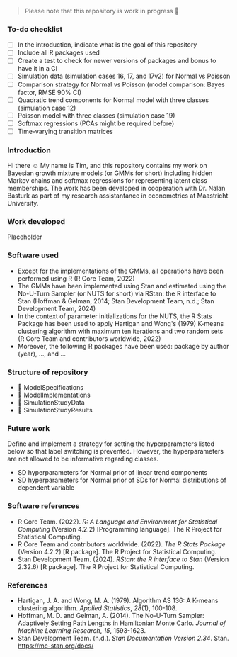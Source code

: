 > Please note that this repository is work in progress :hammer:

### To-do checklist
- [ ] In the introduction, indicate what is the goal of this repository
- [ ] Include all R packages used
- [ ] Create a test to check for newer versions of packages and bonus to have it in a CI
- [ ] Simulation data (simulation cases 16, 17, and 17v2) for Normal vs Poisson
- [ ] Comparison strategy for Normal vs Poisson (model comparison: Bayes factor, RMSE 90% CI)
- [ ] Quadratic trend components for Normal model with three classes (simulation case 12)
- [ ] Poisson model with three classes (simulation case 19)
- [ ] Softmax regressions (PCAs might be required before)
- [ ] Time-varying transition matrices

### Introduction
Hi there :relaxed: My name is Tim, and this repository contains my work on Bayesian growth mixture models (or GMMs for short) including hidden Markov chains and softmax regressions for representing latent class memberships. The work has been developed in cooperation with Dr. Nalan Basturk as part of my research assistantance in econometrics at Maastricht University.

### Work developed
Placeholder

### Software used
* Except for the implementations of the GMMs, all operations have been performed using R (R Core Team, 2022)
* The GMMs have been implemented using Stan and estimated using the No-U-Turn Sampler (or NUTS for short) via RStan: the R interface to Stan (Hoffman & Gelman, 2014; Stan Development Team, n.d.; Stan Development Team, 2024)
* In the context of parameter initializations for the NUTS, the R Stats Package has been used to apply Hartigan and Wong's (1979) K-means clustering algorithm with maximum ten iterations and two random sets (R Core Team and contributors worldwide, 2022)
* Moreover, the following R packages have been used: package by author (year), ..., and ...

### Structure of repository
* :page_facing_up: ModelSpecifications
* :file_folder: ModelImplementations
* :file_folder: SimulationStudyData
* :file_folder: SimulationStudyResults

### Future work
Define and implement a strategy for setting the hyperparameters listed below so that label switching is prevented. However, the hyperparameters are not allowed to be informative regarding classes.
* SD hyperparameters for Normal prior of linear trend components
* SD hyperparameters for Normal prior of SDs for Normal distributions of dependent variable

### Software references
* R Core Team. (2022). *R: A Language and Environment for Statistical Computing* (Version 4.2.2) [Programming language]. The R Project for Statistical Computing.
* R Core Team and contributors worldwide. (2022). *The R Stats Package* (Version 4.2.2) [R package]. The R Project for Statistical Computing.
* Stan Development Team. (2024). *RStan: the R interface to Stan* (Version 2.32.6) [R package]. The R Project for Statistical Computing.

### References
* Hartigan, J. A. and Wong, M. A. (1979). Algorithm AS 136: A K-means clustering algorithm. *Applied Statistics*, *28*(1), 100-108.
* Hoffman, M. D. and Gelman, A. (2014). The No-U-Turn Sampler: Adaptively Setting Path Lengths in Hamiltonian Monte Carlo. *Journal of Machine Learning Research*, *15*, 1593-1623. 
* Stan Development Team. (n.d.). *Stan Documentation Version 2.34*. Stan. https://mc-stan.org/docs/


